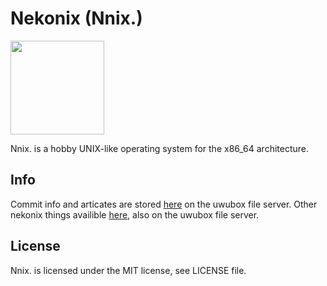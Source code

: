 # Nekonix (Nnix.)

<img src="https://uwubox.shittydev.com/public/nekonix/assets/nnix-dark.png" width="150">

Nnix. is a hobby UNIX-like operating system for the x86_64 architecture.

## Info

Commit info and articates are stored [here](https://uwubox.shittydev.com/public/nekonix/dist/) on the uwubox file server. Other nekonix things availible [here](https://uwubox.shittydev.com/public/nekonix/), also on the uwubox file server.

## License

Nnix. is licensed under the MIT license, see LICENSE file.